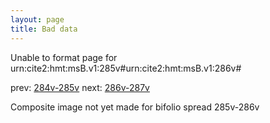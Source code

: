 ```yaml
---
layout: page
title: Bad data
---
```


Unable to format page for urn:cite2:hmt:msB.v1:285v#urn:cite2:hmt:msB.v1:286v#

prev: [284v-285v](../284v-285v/) next: [286v-287v](../286v-287v/)

Composite image not yet made for bifolio spread 285v-286v

